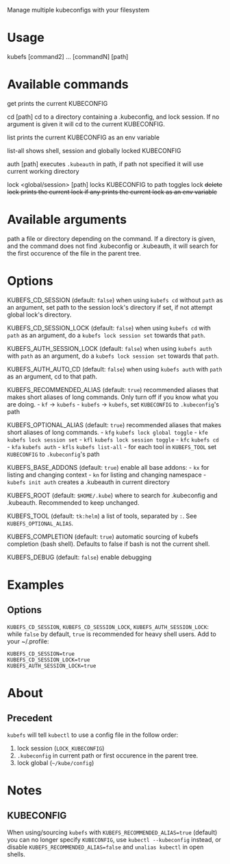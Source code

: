 Manage multiple kubeconfigs with your filesystem

# Usage

kubefs  <command1> [command2] ... [commandN] [path]

# Available commands

get
  prints the current KUBECONFIG

cd [path]
  cd to a directory containing a .kubeconfig, and lock session. If no argument
  is given it will cd to the current KUBECONFIG.

list
  prints the current KUBECONFIG as an env variable

list-all
  shows shell, session and globally locked KUBECONFIG

auth [path]
  executes `.kubeauth` in path, if path not specified it will use current
  working directory

lock
  <global/session>
    <set> [path]
      locks KUBECONFIG to path
    <toggle>
      toggles lock
    <del>
      delete lock
    <get>
      prints the current lock if any
    <list>
      prints the current lock as an env variable

# Available arguments

path  a file or directory depending on the command. If a directory is given, and
      the command does not find .kubeconfig or .kubeauth, it will search for the
      first occurence of the file in the parent tree.

# Options

KUBEFS_CD_SESSION (default: `false`)
  when using `kubefs cd` without `path` as an argument, set path to the session
  lock's directory if set, if not attempt global lock's directory.

KUBEFS_CD_SESSION_LOCK (default: `false`)
  when using `kubefs cd` with `path` as an argument, do a
  `kubefs lock session set` towards that `path`.

KUBEFS_AUTH_SESSION_LOCK (default: `false`)
  when using `kubefs auth` with `path` as an argument, do a
  `kubefs lock session set` towards that `path`.

KUBEFS_AUTH_AUTO_CD (default: `false`)
  when using `kubefs auth` with `path` as an argument, cd to that path.

KUBEFS_RECOMMENDED_ALIAS (default: `true`)
  recommended aliases that makes short aliases of long commands. Only turn off
  if you know what you are doing.
    - `kf` -> `kubefs`
    - `kubefs` -> `kubefs`, set `KUBECONFIG` to `.kubeconfig`'s path

KUBEFS_OPTIONAL_ALIAS (default: `true`)
  recommended aliases that makes short aliases of long commands.
    - `kfg` `kubefs lock global toggle`
    - `kfe` `kubefs lock session set`
    - `kfl` `kubefs lock session toggle`
    - `kfc` `kubefs cd`
    - `kfa` `kubefs auth`
    - `kfls` `kubefs list-all`
    - for each tool in `KUBEFS_TOOL` set `KUBECONFIG` to `.kubeconfig`'s path 

KUBEFS_BASE_ADDONS (default: `true`)
  enable all base addons:
    - `kx` for listing and changing context
    - `kn` for listing and changing namespace
    - `kubefs init auth` creates a .kubeauth in current directory

KUBEFS_ROOT (default: `$HOME/.kube`)
  where to search for .kubeconfig and .kubeauth. Recommended to keep unchanged.

KUBEFS_TOOL (default: `tk:helm`)
  a list of tools, separated by `:`. See `KUBEFS_OPTIONAL_ALIAS`.

KUBEFS_COMPLETION (default: `true`)
  automatic sourcing of kubefs completion (bash shell). Defaults to false if
  bash is not the current shell.

KUBEFS_DEBUG (default: `false`)
  enable debugging

# Examples
## Options

`KUBEFS_CD_SESSION`, `KUBEFS_CD_SESSION_LOCK`, `KUBEFS_AUTH_SESSION_LOCK`: while
`false` by default, `true` is recommended for heavy shell users. Add to your
~/.profile:

```
KUBEFS_CD_SESSION=true
KUBEFS_CD_SESSION_LOCK=true
KUBEFS_AUTH_SESSION_LOCK=true
```

# About
## Precedent

`kubefs` will tell `kubectl` to use a config file in the follow order:

1. lock session (`LOCK_KUBECONFIG`)
2. `.kubeconfig` in current path or first occurence in the parent tree.
3. lock global (`~/kube/config`)

# Notes
## KUBECONFIG

When using/sourcing `kubefs` with `KUBEFS_RECOMMENDED_ALIAS=true` (default) you
can no longer specify `KUBECONFIG`, use `kubectl --kubeconfig` instead, or
disable `KUBEFS_RECOMMENDED_ALIAS=false` and `unalias kubectl` in open shells.
